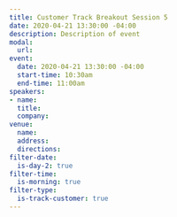 ```yaml
---
title: Customer Track Breakout Session 5
date: 2020-04-21 13:30:00 -04:00
description: Description of event
modal:
  url: 
event:
  date: 2020-04-21 13:30:00 -04:00
  start-time: 10:30am
  end-time: 11:00am
speakers:
- name: 
  title: 
  company: 
venue:
  name: 
  address: 
  directions: 
filter-date:
  is-day-2: true
filter-time:
  is-morning: true
filter-type:
  is-track-customer: true
---
```


